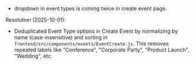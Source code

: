 - dropdown in event types is coming twice in create event page.

Resolution (2025-10-01):
- Deduplicated Event Type options in Create Event by normalizing by name (case-insensitive) and sorting in `frontend/src/components/events/EventCreate.js`. This removes repeated labels like "Conference", "Corporate Party", "Product Launch", "Wedding", etc.
